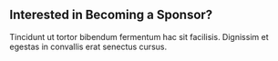 ## Interested in Becoming a Sponsor?

Tincidunt ut tortor bibendum fermentum hac sit facilisis.
Dignissim et egestas in convallis erat senectus cursus.

